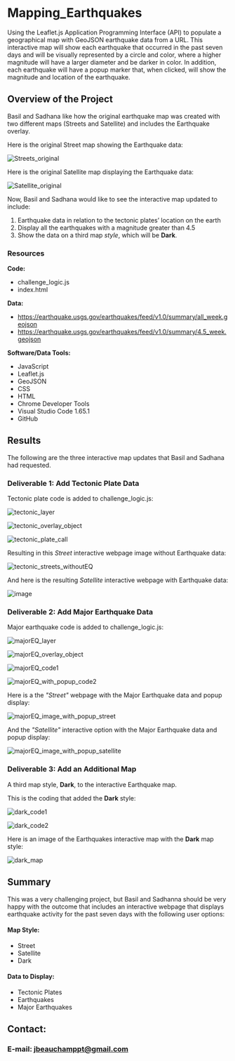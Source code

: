 # Mapping_Earthquakes
Using the Leaflet.js Application Programming Interface (API) to populate a geographical map with GeoJSON earthquake data from a URL. This interactive map will show each earthquake that occurred in the past seven days and will be visually represented by a circle and color, where a higher magnitude will have a larger diameter and be darker in color. In addition, each earthquake will have a popup marker that, when clicked, will show the magnitude and location of the earthquake.

## Overview of the Project
Basil and Sadhana like how the original earthquake map was created with two different maps (Streets and Satellite) and includes the Earthquake overlay.

Here is the original Street map showing the Earthquake data:

![Streets_original](https://user-images.githubusercontent.com/94148420/159166392-9f98ba94-b6a2-401a-875f-1cd9b0a8a234.PNG)

Here is the original Satellite map displaying the Earthquake data:

![Satellite_original](https://user-images.githubusercontent.com/94148420/159166432-1b76a0f9-7742-43c9-a82b-bbdaaea51145.PNG)

Now, Basil and Sadhana would like to see the interactive map updated to include:

1. Earthquake data in relation to the tectonic plates’ location on the earth
2. Display all the earthquakes with a magnitude greater than 4.5
3. Show the data on a third map *style*, which will be **Dark**.

### Resources
**Code:**
* challenge_logic.js
* index.html

**Data:**
* https://earthquake.usgs.gov/earthquakes/feed/v1.0/summary/all_week.geojson
* https://earthquake.usgs.gov/earthquakes/feed/v1.0/summary/4.5_week.geojson

**Software/Data Tools:**
* JavaScript
* Leaflet.js
* GeoJSON
* CSS
* HTML
* Chrome Developer Tools
* Visual Studio Code 1.65.1
* GitHub


## Results
The following are the three interactive map updates that Basil and Sadhana had requested.

### Deliverable 1: Add Tectonic Plate Data
Tectonic plate code is added to challenge_logic.js:

![tectonic_layer](https://user-images.githubusercontent.com/94148420/159167837-4681762c-df24-4bf0-9ee1-73ad48c0553a.PNG)

![tectonic_overlay_object](https://user-images.githubusercontent.com/94148420/159167894-a902c454-ab1e-4b28-a639-f958728636e5.PNG)

![tectonic_plate_call](https://user-images.githubusercontent.com/94148420/159167958-3090954e-6a7a-4614-aed2-294d9736e763.PNG)

Resulting in this *Street* interactive webpage image without Earthquake data:

![tectonic_streets_withoutEQ](https://user-images.githubusercontent.com/94148420/159168106-65619c6c-f7e5-45a5-ac09-3dbed885d737.PNG)

And here is the resulting *Satellite* interactive webpage with Earthquake data:

![image](https://user-images.githubusercontent.com/94148420/159168197-2ed04225-0428-455e-b194-bbe20f9e6eac.png)

### Deliverable 2: Add Major Earthquake Data
Major earthquake code is added to challenge_logic.js:

![majorEQ_layer](https://user-images.githubusercontent.com/94148420/159168326-bd428f8c-44de-4bd0-a24b-97ee7367a630.PNG)

![majorEQ_overlay_object](https://user-images.githubusercontent.com/94148420/159168372-2e6083d2-6a81-422d-a6ac-0cfa20d855ea.PNG)

![majorEQ_code1](https://user-images.githubusercontent.com/94148420/159168536-bdade35a-b03c-4b97-8855-f13c6de8a3dd.PNG)

![majorEQ_with_popup_code2](https://user-images.githubusercontent.com/94148420/159168646-7d1f80a3-742f-4cea-b81e-1232003440d8.PNG)

Here is a the *"Street"* webpage with the Major Earthquake data and popup display:

![majorEQ_image_with_popup_street](https://user-images.githubusercontent.com/94148420/159168806-ecf08446-200f-4ec7-b667-91840aea9508.PNG)

And the *"Satellite"* interactive option with the Major Earthquake data and popup display:

![majorEQ_image_with_popup_satellite](https://user-images.githubusercontent.com/94148420/159168909-8793c79d-bc49-4dbf-a31b-4520dfac052e.PNG)

### Deliverable 3: Add an Additional Map
A third map style, **Dark**, to the interactive Earthquake map.

This is the coding that added the **Dark** style:

![dark_code1](https://user-images.githubusercontent.com/94148420/159171348-09a87f30-f04b-4202-86d3-e0311b81a936.PNG)

![dark_code2](https://user-images.githubusercontent.com/94148420/159171366-a591cb7d-6edf-4dce-9264-aa671ac9cc16.PNG)

Here is an image of the Earthquakes interactive map with the **Dark** map style:

![dark_map](https://user-images.githubusercontent.com/94148420/159171459-67ca8899-02d8-49e5-8fd7-410183f3f598.PNG)


## Summary
This was a very challenging project, but Basil and Sadhanna should be very happy with the outcome that includes an interactive webpage that displays earthquake activity for the past seven days with the following user options:
#### Map Style:
* Street
* Satellite
* Dark

#### Data to Display:
* Tectonic Plates
* Earthquakes
* Major Earthquakes

## Contact:

### E-mail: jbeauchamppt@gmail.com

